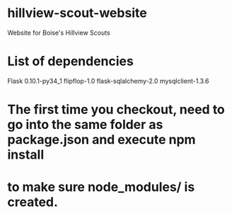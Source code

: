 # hillview-scout-website
Website for Boise's Hillview Scouts

# List of dependencies
Flask 0.10.1-py34_1
flipflop-1.0
flask-sqlalchemy-2.0
mysqlclient-1.3.6

# The first time you checkout, need to go into the same folder as package.json and execute npm install
# to make sure node_modules/ is created.